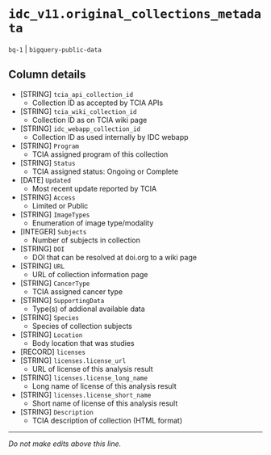 # `idc_v11.original_collections_metadata`
`bq-1` | `bigquery-public-data`

## Column details
* [STRING]    `tcia_api_collection_id`
  - Collection ID as accepted by TCIA APIs
* [STRING]    `tcia_wiki_collection_id`
  - Collection ID as on TCIA wiki page
* [STRING]    `idc_webapp_collection_id`
  - Collection ID as used internally by IDC webapp
* [STRING]    `Program`
  - TCIA assigned program of this collection
* [STRING]    `Status`
  - TCIA assigned status: Ongoing or Complete
* [DATE]      `Updated`
  - Most recent update reported by TCIA
* [STRING]    `Access`
  - Limited or Public
* [STRING]    `ImageTypes`
  - Enumeration of image type/modality
* [INTEGER]   `Subjects`
  - Number of subjects in collection
* [STRING]    `DOI`
  - DOI that can be resolved at doi.org to a wiki page
* [STRING]    `URL`
  - URL of collection information page
* [STRING]    `CancerType`
  - TCIA assigned cancer type
* [STRING]    `SupportingData`
  - Type(s) of addional available data
* [STRING]    `Species`
  -  Species of collection subjects
* [STRING]    `Location`
  - Body location that was studies
* [RECORD]    `licenses`
* [STRING]    `licenses.license_url`
  - URL of license of this analysis result
* [STRING]    `licenses.license_long_name`
  - Long name of license of this analysis result
* [STRING]    `licenses.license_short_name`
  - Short name of license of this analysis result
* [STRING]    `Description`
  - TCIA description of collection (HTML format)

-------------------------------------------------------------------------------
*Do not make edits above this line.*
